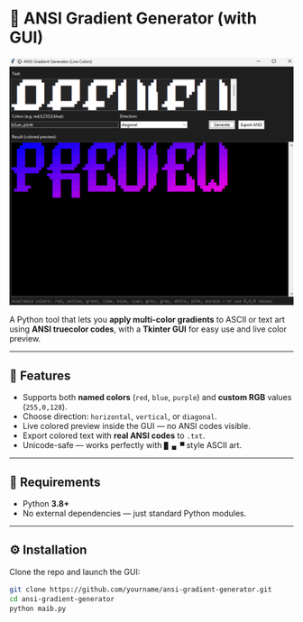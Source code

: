 # 🎨 ANSI Gradient Generator (with GUI)

<p align="center">
  <img src="preview.png" alt="ANSI Gradient Generator GUI" width="700">
</p>

A Python tool that lets you **apply multi-color gradients** to ASCII or text art using **ANSI truecolor codes**, with a **Tkinter GUI** for easy use and live color preview.

---

## 🌈 Features

- Supports both **named colors** (`red`, `blue`, `purple`) and **custom RGB** values (`255,0,128`).
- Choose direction: `horizontal`, `vertical`, or `diagonal`.
- Live colored preview inside the GUI — no ANSI codes visible.
- Export colored text with **real ANSI codes** to `.txt`.
- Unicode-safe — works perfectly with `█ ▄ ▀` style ASCII art.

---

## 🧠 Requirements

- Python **3.8+**
- No external dependencies — just standard Python modules.

---

## ⚙️ Installation

Clone the repo and launch the GUI:

```bash
git clone https://github.com/yourname/ansi-gradient-generator.git
cd ansi-gradient-generator
python maib.py
